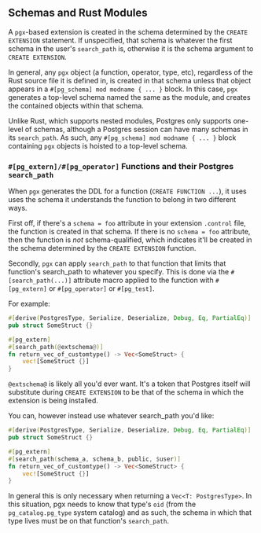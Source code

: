 ## Schemas and Rust Modules

A `pgx`-based extension is created in the schema determined by the `CREATE EXTENSION` statement.
If unspecified, that schema is whatever the first schema in the user's `search_path` is, otherwise
it is the schema argument to `CREATE EXTENSION`.

In general, any `pgx` object (a function, operator, type, etc), regardless of the Rust source
file it is defined in, is created in that schema unless that object appears in a 
`#[pg_schema] mod modname { ... }` block.  In this case, `pgx` generates a top-level schema named the
same as the module, and creates the contained objects within that schema.    

Unlike Rust, which supports nested modules, Postgres only supports one-level of schemas,
although a Postgres session can have many schemas in its `search_path`.  As such, any
`#[pg_schema] mod modname { ... }` block containing `pgx` objects is hoisted to a top-level schema.

### `#[pg_extern]/#[pg_operator]` Functions and their Postgres `search_path`

When `pgx` generates the DDL for a function (`CREATE FUNCTION ...`), it uses uses the schema
it understands the function to belong in two different ways.

First off, if there's a `schema = foo` attribute in your extension `.control` file, the
function is created in that schema.  If there is no `schema = foo` attribute, then the
function is *not* schema-qualified, which indicates it'll be created in the schema
determined by the `CREATE EXTENSION` function.

Secondly, `pgx` can apply `search_path` to that function that limits that function's
search_path to whatever you specify.  This is done via the `#[search_path(...)]` attribute macro
applied to the function with `#[pg_extern]` or `#[pg_operator]` or `#[pg_test]`.

For example:
 
```rust
#[derive(PostgresType, Serialize, Deserialize, Debug, Eq, PartialEq)]
pub struct SomeStruct {}

#[pg_extern]
#[search_path(@extschema@)]
fn return_vec_of_customtype() -> Vec<SomeStruct> {
    vec![SomeStruct {}]
}
```

`@extschema@` is likely all you'd ever want.  It's a token that Postgres itself will substitute during `CREATE EXTENSION`
to be that of the schema in which the extension is being installed.

You can, however instead use whatever search_path you'd like:

```rust
#[derive(PostgresType, Serialize, Deserialize, Debug, Eq, PartialEq)]
pub struct SomeStruct {}

#[pg_extern]
#[search_path(schema_a, schema_b, public, $user)]
fn return_vec_of_customtype() -> Vec<SomeStruct> {
    vec![SomeStruct {}]
}
```

In general this is only necessary when returning a `Vec<T: PostgresType>`.  In this situation, pgx needs to know that type's
`oid` (from the `pg_catalog.pg_type` system catalog) and as such, the schema in which that type lives must be on that 
function's `search_path`.

